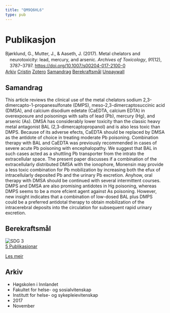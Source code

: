 ```yaml
---
title: "QM9Q6HL6"
type: pub
---
```

<h1>Publikasjon</h1>
<article id="csl-bib-container-QM9Q6HL6" class="csl-bib-container">
  <div class="csl-bib-body" style="line-height: 1.35; padding-left: 1em; text-indent:-1em;">
  <div class="csl-entry">Bj&#xF8;rklund, G., Mutter, J., &amp; Aaseth, J. (2017). Metal chelators and neurotoxicity: lead, mercury, and arsenic. <i>Archives of Toxicology</i>, <i>91</i>(12), 3787&#x2013;3797. <a href="https://doi.org/10.1007/s00204-017-2100-0">https://doi.org/10.1007/s00204-017-2100-0</a></div>
</div>
  <div class="csl-bib-buttons">
    <a href="#taxonomy-article-QM9Q6HL6" class="csl-bib-button">Arkiv</a>
    <a href="https://app.cristin.no/results/show.jsf?id=1516562" alt="Cristin URL" class="csl-bib-button">Cristin</a>
    <a href="http://zotero.org/groups/5402882/items/QM9Q6HL6" alt="Zotero URL" class="csl-bib-button">Zotero</a>
    <a href="#abstract-article-QM9Q6HL6" class="csl-bib-button">Samandrag</a>
    <a href="#sdg-article-QM9Q6HL6" class="csl-bib-button">Berekraftsmål</a>
    <a href="https://doi.org/10.1007/s00204-017-2100-0" class="csl-bib-button">Unpaywall</a>
  </div>
  <div id="csl-bib-meta-container-QM9Q6HL6"></div>
</article>
<div id="csl-bib-meta-QM9Q6HL6" class="csl-bib-meta">
  <article id="abstract-article-QM9Q6HL6" class="abstract-article">
    <h1>Samandrag</h1>
    This article reviews the clinical use of the metal chelators sodium 2,3-dimercapto-1-propanesulfonate (DMPS), meso-2,3-dimercaptosuccinic acid (DMSA), and calcium disodium edetate (CaEDTA, calcium EDTA) in overexposure and poisonings with salts of lead (Pb), mercury (Hg), and arsenic (As). DMSA has considerably lower toxicity than the classic heavy metal antagonist BAL (2,3-dimercaptopropanol) and is also less toxic than DMPS. Because of its adverse efects, CaEDTA should be replaced by DMSA as the antidote of choice in treating moderate Pb poisoning. Combination therapy with BAL and CaEDTA was previously recommended in cases of severe acute Pb poisoning with encephalopathy. We suggest that BAL in such cases acted as a shuttling Pb transporter from the intrato the extracellular space. The present paper discusses if a combination of the extracellularly distributed DMSA with the ionophore, Monensin may provide a less toxic combination for Pb mobilization by increasing both the efux of intracellularly deposited Pb and the urinary Pb excretion. Anyhow, oral therapy with DMSA should be continued with several intermittent courses. DMPS and DMSA are also promising antidotes in Hg poisoning, whereas DMPS seems to be a more efcient agent against As poisoning. However, new insight indicates that a combination of low-dosed BAL plus DMPS could be a preferred antidotal therapy to obtain mobilization of the intracerebral deposits into the circulation for subsequent rapid urinary excretion.
  </article>
  <article id="sdg-article-QM9Q6HL6" class="sdg-article">
    <h1>Berekraftsmål</h1>
    <div class="sdg-container"><div id="sdg3" class="sdg"> <img src="{{< params subfolder >}}images/sdg/sdg03_no.png" class="image" alt="SDG 3"> <div class="sdg-overlay"> <a href="{{< params subfolder >}}no/archive/?sdg=3#archive" class="sdg-publication-count"><span>5</span> Publikasjonar</a> <p><a href="NA" class="sdg-read-more">Les meir</a></p> </div> </div></div>
  </article>
  <article id="taxonomy-article-QM9Q6HL6" class="taxonomy-article">
    <h1>Arkiv</h1>
    <ul>
      <li>Høgskolen i Innlandet</li>
      <li>Fakultet for helse- og sosialvitenskap</li>
      <li>Institutt for helse- og sykepleievitenskap</li>
      <li>2017</li>
      <li>November</li>
    </ul>
  </article>
</div>
